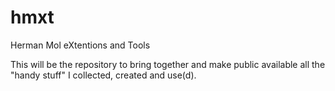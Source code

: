 # hmxt
Herman Mol eXtentions and Tools

This will be the repository to bring together and make public available all the "handy stuff" I collected, created and use(d).

